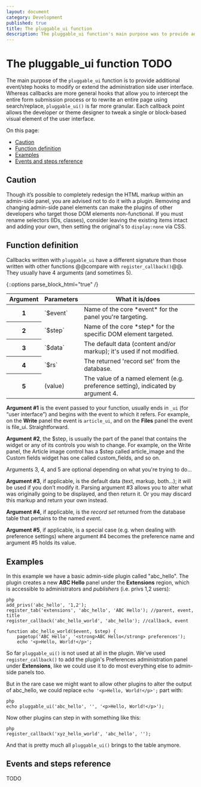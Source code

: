 ```yaml
---
layout: document
category: Development
published: true
title: The pluggable_ui function
description: The pluggable_ui function's main purpose was to provide additional event/step hooks to modify the administration side.
---
```


# The pluggable_ui function TODO

The main purpose of the `pluggable_ui` function is to provide additional event/step hooks to modify or extend the administration side user interface. Whereas callbacks are more general hooks that allow you to intercept the entire form submission process or to rewrite an entire page using search/replace, `pluggable_ui()` is far more granular. Each callback point allows the developer or theme designer to tweak a single or block-based visual element of the user interface.

On this page:

* [Caution](#caution)
* [Function definition](#function-definition)
* [Examples](#examples)
* [Events and steps reference](#events-and-steps-reference)

## Caution

Though it’s possible to completely redesign the HTML markup within an admin-side panel, you are advised not to do it with a plugin. Removing and changing admin-side panel elements can make the plugins of other developers who target those DOM elements non-functional. If you must rename selectors (IDs, classes), consider leaving the existing items intact and adding your own, then setting the original's to `display:none` via CSS.

## Function definition

Callbacks written with `pluggable_ui` have a different signature than those written with other functions @@compare with `register_callback()`@@. They usually have 4 arguments (and sometimes 5).

{::options parse_block_html="true" /}

<div class="tabular-data" itemscope itemtype="http://schema.org/Table">
    <table>
        <thead>
            <tr>
                <th scope="col">Argument</th>
                <th scope="col">Parameters</th>
                <th scope="col">What it is/does</th>
            </tr>
        </thead>
        <tbody>
            <tr>
                <th scope="row">1</th>
                <td>`$event`</td>
                <td>Name of the core *event* for the panel you're targeting.</td>
            </tr>
            <tr>
                <th scope="row">2</th>
                <td>`$step`</td>
                <td>Name of the core *step* for the specific DOM element targeted.</td>
            <tr>
            <tr>
                <th scope="row">3</th>
                <td>`$data`</td>
                <td>The default data (content and/or markup); it's used if not modified.</td>
            <tr>
            <tr>
                <th scope="row">4</th>
                <td>`$rs`</td>
                <td>The returned 'record set' from the database.</td>
            <tr>
            <tr>
                <th scope="row">5</th>
                <td>(value)</td>
                <td>The value of a named element (e.g. preference setting), indicated by argument 4.</td>
            <tr>
        </tbody>
    </table>
</div>

**Argument \#1** is the event passed to your function, usually ends in
`_ui` (for “user interface”) and begins with the event to which it
refers. For example, on the **Write** panel the event is `article_ui`,
and on the **Files** panel the event is file_ui. Straightforward.

**Argument \#2**, the \$step, is usually the part of the panel that
contains the widget or any of its controls you wish to change. For
example, on the Write panel, the Article image control has a \$step
called article_image and the Custom fields widget has one called
custom_fields, and so on.

Arguments 3, 4, and 5 are optional depending on what you're trying to
do...

**Argument \#3**, if applicable, is the default data (text, markup,
both...); it will be used if you don’t modify it. Parsing argument \#3
allows you to alter what was originally going to be displayed, and then
return it. Or you may discard this markup and return your own instead.

**Argument \#4**, if applicable, is the *record set* returned from the
database table that pertains to the named *event*.

**Argument \#5**, if applicable, is a special case (e.g. when dealing
with preference settings) where argument \#4 becomes the preference name
and argument \#5 holds its value.

## Examples

In this example we have a basic admin-side plugin called "abc_hello".
The plugin creates a new **ABC Hello** panel under the **Extensions**
region, which is accessible to administrators and *publishers* (i.e.
privs 1,2 users):

    php
    add_privs('abc_hello', '1,2');
    register_tab('extensions', 'abc_hello', 'ABC Hello'); //parent, event, title
    register_callback('abc_hello_world', 'abc_hello'); //callback, event

    function abc_hello_world($event, $step) {
        pagetop('ABC Hello', '<strong>ABC Hello</strong> preferences');
        echo '<p>Hello, World!</p>';

So far `pluggable_ui()` is not used at all in the plugin. We've used
`register_callback()` to add the plugin's Preferences administration panel under
**Extensions**, like we could use it to do most everything else to
admin-side panels too.

But in the rare case we might want to allow other plugins to alter the
output of abc_hello, we could replace `echo '<p>Hello, World!</p>';`
part with:

    php
    echo pluggable_ui('abc_hello', '', '<p>Hello, World!</p>');

Now other plugins can step in with something like this:

    php
    register_callback('xyz_hello_world', 'abc_hello', '');

And that is pretty much all `pluggable_ui()` brings to the table
anymore.

## Events and steps reference

TODO
